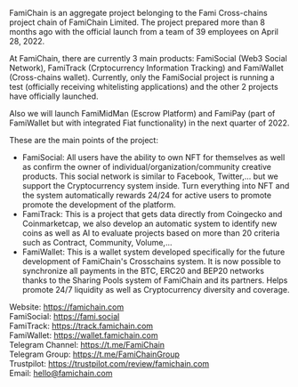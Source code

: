 FamiChain is an aggregate project belonging to the Fami Cross-chains project chain of FamiChain Limited. The project prepared more than 8 months ago with the official launch from a team of 39 employees on April 28, 2022.

At FamiChain, there are currently 3 main products: FamiSocial (Web3 Social Network), FamiTrack (Crptocurrency Information Tracking) and FamiWallet (Cross-chains wallet). Currently, only the FamiSocial project is running a test (officially receiving whitelisting applications) and the other 2 projects have officially launched.

Also we will launch FamiMidMan (Escrow Platform) and FamiPay (part of FamiWallet but with integrated Fiat functionality) in the next quarter of 2022.

These are the main points of the project:
- FamiSocial: All users have the ability to own NFT for themselves as well as confirm the owner of individual/organization/community creative products. This social network is similar to Facebook, Twitter,... but we support the Cryptocurrency system inside. Turn everything into NFT and the system automatically rewards 24/24 for active users to promote promote the development of the platform.
- FamiTrack: This is a project that gets data directly from Coingecko and Coinmarketcap, we also develop an automatic system to identify new coins as well as AI to evaluate projects based on more than 20 criteria such as Contract, Community, Volume,...
- FamiWallet: This is a wallet system developed specifically for the future development of FamiChain's Crosschains system. It is now possible to synchronize all payments in the BTC, ERC20 and BEP20 networks thanks to the Sharing Pools system of FamiChain and its partners. Helps promote 24/7 liquidity as well as Cryptocurrency diversity and coverage.

Website: https://famichain.com <br/>
FamiSocial: https://fami.social <br/>
FamiTrack: https://track.famichain.com <br/>
FamiWallet: https://wallet.famichain.com <br/>
Telegram Channel: https://t.me/FamiChain <br/>
Telegram Group: https://t.me/FamiChainGroup <br/>
Trustpilot: https://trustpilot.com/review/famichain.com <br/>
Email: hello@famichain.com
